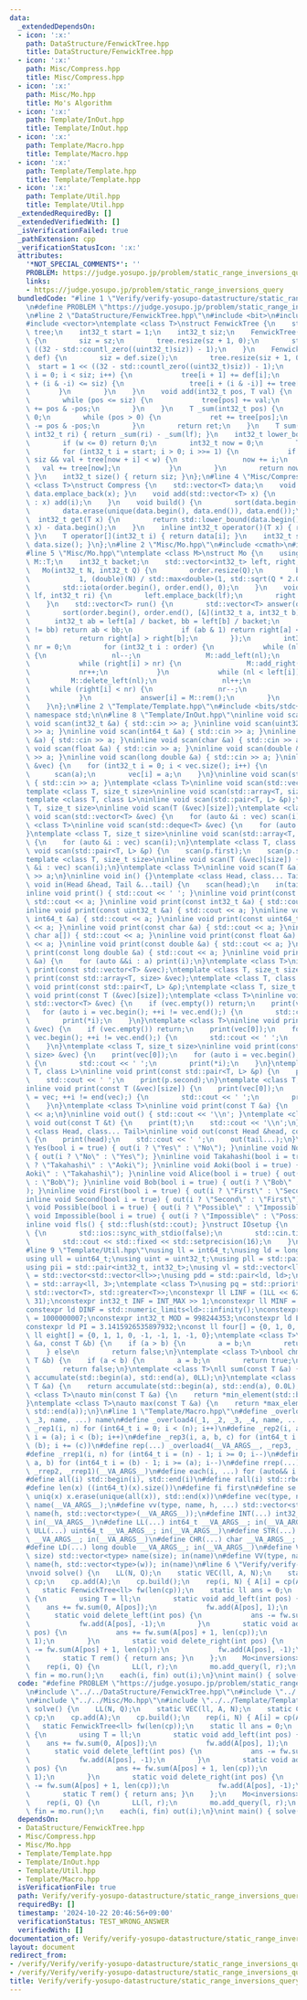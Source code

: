```yaml
---
data:
  _extendedDependsOn:
  - icon: ':x:'
    path: DataStructure/FenwickTree.hpp
    title: DataStructure/FenwickTree.hpp
  - icon: ':x:'
    path: Misc/Compress.hpp
    title: Misc/Compress.hpp
  - icon: ':x:'
    path: Misc/Mo.hpp
    title: Mo's Algorithm
  - icon: ':x:'
    path: Template/InOut.hpp
    title: Template/InOut.hpp
  - icon: ':x:'
    path: Template/Macro.hpp
    title: Template/Macro.hpp
  - icon: ':x:'
    path: Template/Template.hpp
    title: Template/Template.hpp
  - icon: ':x:'
    path: Template/Util.hpp
    title: Template/Util.hpp
  _extendedRequiredBy: []
  _extendedVerifiedWith: []
  _isVerificationFailed: true
  _pathExtension: cpp
  _verificationStatusIcon: ':x:'
  attributes:
    '*NOT_SPECIAL_COMMENTS*': ''
    PROBLEM: https://judge.yosupo.jp/problem/static_range_inversions_query
    links:
    - https://judge.yosupo.jp/problem/static_range_inversions_query
  bundledCode: "#line 1 \"Verify/verify-yosupo-datastructure/static_range_inversions_query-mo.test.cpp\"\
    \n#define PROBLEM \"https://judge.yosupo.jp/problem/static_range_inversions_query\"\
    \n#line 2 \"DataStructure/FenwickTree.hpp\"\n#include <bit>\n#include <cstdint>\n\
    #include <vector>\ntemplate <class T>\nstruct FenwickTree {\n    std::vector<T>\
    \ tree;\n    int32_t start = 1;\n    int32_t siz;\n    FenwickTree(int32_t sz)\
    \ {\n        siz = sz;\n        tree.resize(sz + 1, 0);\n        start = 1 <<\
    \ ((32 - std::countl_zero((uint32_t)siz)) - 1);\n    }\n    FenwickTree(std::vector<T>\
    \ def) {\n        siz = def.size();\n        tree.resize(siz + 1, 0);\n      \
    \  start = 1 << ((32 - std::countl_zero((uint32_t)siz)) - 1);\n        for (int32_t\
    \ i = 0; i < siz; i++) {\n            tree[i + 1] += def[i];\n            if (i\
    \ + (i & -i) <= siz) {\n                tree[i + (i & -i)] += tree[i];\n     \
    \       }\n        }\n    }\n    void add(int32_t pos, T val) {\n        pos++;\n\
    \        while (pos <= siz) {\n            tree[pos] += val;\n            pos\
    \ += pos & -pos;\n        }\n    }\n    T _sum(int32_t pos) {\n        T ret =\
    \ 0;\n        while (pos > 0) {\n            ret += tree[pos];\n            pos\
    \ -= pos & -pos;\n        }\n        return ret;\n    }\n    T sum(int32_t lf,\
    \ int32_t ri) { return _sum(ri) - _sum(lf); }\n    int32_t lower_bound(T w) {\n\
    \        if (w <= 0) return 0;\n        int32_t now = 0;\n        T val = 0;\n\
    \        for (int32_t i = start; i > 0; i >>= 1) {\n            if (now + i <=\
    \ siz && val + tree[now + i] < w) {\n                now += i;\n             \
    \   val += tree[now];\n            }\n        }\n        return now + 1;\n   \
    \ }\n    int32_t size() { return siz; }\n};\n#line 4 \"Misc/Compress.hpp\"\ntemplate\
    \ <class T>\nstruct Compress {\n    std::vector<T> data;\n    void add(T x) {\
    \ data.emplace_back(x); }\n    void add(std::vector<T> x) {\n        for (T i\
    \ : x) add(i);\n    }\n    void build() {\n        sort(data.begin(), data.end());\n\
    \        data.erase(unique(data.begin(), data.end()), data.end());\n    }\n  \
    \  int32_t get(T x) {\n        return std::lower_bound(data.begin(), data.end(),\
    \ x) - data.begin();\n    }\n    inline int32_t operator()(T x) { return get(x);\
    \ }\n    T operator[](int32_t i) { return data[i]; }\n    int32_t size() { return\
    \ data.size(); }\n};\n#line 2 \"Misc/Mo.hpp\"\n#include <cmath>\n#include <numeric>\n\
    #line 5 \"Misc/Mo.hpp\"\ntemplate <class M>\nstruct Mo {\n    using T = typename\
    \ M::T;\n    int32_t backet;\n    std::vector<int32_t> left, right, order;\n \
    \   Mo(int32_t N, int32_t Q) {\n        order.resize(Q);\n        backet = std::max<int32_t>(\n\
    \            1, (double)(N) / std::max<double>(1, std::sqrt(Q * 2.0 / 3)));\n\
    \        std::iota(order.begin(), order.end(), 0);\n    }\n    void add_query(int32_t\
    \ lf, int32_t ri) {\n        left.emplace_back(lf);\n        right.emplace_back(ri);\n\
    \    }\n    std::vector<T> run() {\n        std::vector<T> answer(order.size());\n\
    \        sort(order.begin(), order.end(), [&](int32_t a, int32_t b) {\n      \
    \      int32_t ab = left[a] / backet, bb = left[b] / backet;\n            if (ab\
    \ != bb) return ab < bb;\n            if (ab & 1) return right[a] < right[b];\n\
    \            return right[a] > right[b];\n        });\n        int32_t nl = 0,\
    \ nr = 0;\n        for (int32_t i : order) {\n            while (nl > left[i])\
    \ {\n                nl--;\n                M::add_left(nl);\n            }\n\
    \            while (right[i] > nr) {\n                M::add_right(nr);\n    \
    \            nr++;\n            }\n            while (nl < left[i]) {\n      \
    \          M::delete_left(nl);\n                nl++;\n            }\n       \
    \     while (right[i] < nr) {\n                nr--;\n                M::delete_right(nr);\n\
    \            }\n            answer[i] = M::rem();\n        }\n        return answer;\n\
    \    }\n};\n#line 2 \"Template/Template.hpp\"\n#include <bits/stdc++.h>\nusing\
    \ namespace std;\n\n#line 8 \"Template/InOut.hpp\"\ninline void scan() {}\ninline\
    \ void scan(int32_t &a) { std::cin >> a; }\ninline void scan(uint32_t &a) { std::cin\
    \ >> a; }\ninline void scan(int64_t &a) { std::cin >> a; }\ninline void scan(uint64_t\
    \ &a) { std::cin >> a; }\ninline void scan(char &a) { std::cin >> a; }\ninline\
    \ void scan(float &a) { std::cin >> a; }\ninline void scan(double &a) { std::cin\
    \ >> a; }\ninline void scan(long double &a) { std::cin >> a; }\ninline void scan(std::vector<bool>\
    \ &vec) {\n    for (int32_t i = 0; i < vec.size(); i++) {\n        int a;\n  \
    \      scan(a);\n        vec[i] = a;\n    }\n}\ninline void scan(std::string &a)\
    \ { std::cin >> a; }\ntemplate <class T>\ninline void scan(std::vector<T> &vec);\n\
    template <class T, size_t size>\ninline void scan(std::array<T, size> &vec);\n\
    template <class T, class L>\ninline void scan(std::pair<T, L> &p);\ntemplate <class\
    \ T, size_t size>\ninline void scan(T (&vec)[size]);\ntemplate <class T>\ninline\
    \ void scan(std::vector<T> &vec) {\n    for (auto &i : vec) scan(i);\n}\ntemplate\
    \ <class T>\ninline void scan(std::deque<T> &vec) {\n    for (auto &i : vec) scan(i);\n\
    }\ntemplate <class T, size_t size>\ninline void scan(std::array<T, size> &vec)\
    \ {\n    for (auto &i : vec) scan(i);\n}\ntemplate <class T, class L>\ninline\
    \ void scan(std::pair<T, L> &p) {\n    scan(p.first);\n    scan(p.second);\n}\n\
    template <class T, size_t size>\ninline void scan(T (&vec)[size]) {\n    for (auto\
    \ &i : vec) scan(i);\n}\ntemplate <class T>\ninline void scan(T &a) {\n    std::cin\
    \ >> a;\n}\ninline void in() {}\ntemplate <class Head, class... Tail>\ninline\
    \ void in(Head &head, Tail &...tail) {\n    scan(head);\n    in(tail...);\n}\n\
    inline void print() { std::cout << ' '; }\ninline void print(const bool &a) {\
    \ std::cout << a; }\ninline void print(const int32_t &a) { std::cout << a; }\n\
    inline void print(const uint32_t &a) { std::cout << a; }\ninline void print(const\
    \ int64_t &a) { std::cout << a; }\ninline void print(const uint64_t &a) { std::cout\
    \ << a; }\ninline void print(const char &a) { std::cout << a; }\ninline void print(const\
    \ char a[]) { std::cout << a; }\ninline void print(const float &a) { std::cout\
    \ << a; }\ninline void print(const double &a) { std::cout << a; }\ninline void\
    \ print(const long double &a) { std::cout << a; }\ninline void print(const std::string\
    \ &a) {\n    for (auto &&i : a) print(i);\n}\ntemplate <class T>\ninline void\
    \ print(const std::vector<T> &vec);\ntemplate <class T, size_t size>\ninline void\
    \ print(const std::array<T, size> &vec);\ntemplate <class T, class L>\ninline\
    \ void print(const std::pair<T, L> &p);\ntemplate <class T, size_t size>\ninline\
    \ void print(const T (&vec)[size]);\ntemplate <class T>\ninline void print(const\
    \ std::vector<T> &vec) {\n    if (vec.empty()) return;\n    print(vec[0]);\n \
    \   for (auto i = vec.begin(); ++i != vec.end();) {\n        std::cout << ' ';\n\
    \        print(*i);\n    }\n}\ntemplate <class T>\ninline void print(const std::deque<T>\
    \ &vec) {\n    if (vec.empty()) return;\n    print(vec[0]);\n    for (auto i =\
    \ vec.begin(); ++i != vec.end();) {\n        std::cout << ' ';\n        print(*i);\n\
    \    }\n}\ntemplate <class T, size_t size>\ninline void print(const std::array<T,\
    \ size> &vec) {\n    print(vec[0]);\n    for (auto i = vec.begin(); ++i != vec.end();)\
    \ {\n        std::cout << ' ';\n        print(*i);\n    }\n}\ntemplate <class\
    \ T, class L>\ninline void print(const std::pair<T, L> &p) {\n    print(p.first);\n\
    \    std::cout << ' ';\n    print(p.second);\n}\ntemplate <class T, size_t size>\n\
    inline void print(const T (&vec)[size]) {\n    print(vec[0]);\n    for (auto i\
    \ = vec; ++i != end(vec);) {\n        std::cout << ' ';\n        print(*i);\n\
    \    }\n}\ntemplate <class T>\ninline void print(const T &a) {\n    std::cout\
    \ << a;\n}\ninline void out() { std::cout << '\\n'; }\ntemplate <class T>\ninline\
    \ void out(const T &t) {\n    print(t);\n    std::cout << '\\n';\n}\ntemplate\
    \ <class Head, class... Tail>\ninline void out(const Head &head, const Tail &...tail)\
    \ {\n    print(head);\n    std::cout << ' ';\n    out(tail...);\n}\ninline void\
    \ Yes(bool i = true) { out(i ? \"Yes\" : \"No\"); }\ninline void No(bool i = true)\
    \ { out(i ? \"No\" : \"Yes\"); }\ninline void Takahashi(bool i = true) { out(i\
    \ ? \"Takahashi\" : \"Aoki\"); }\ninline void Aoki(bool i = true) { out(i ? \"\
    Aoki\" : \"Takahashi\"); }\ninline void Alice(bool i = true) { out(i ? \"Alice\"\
    \ : \"Bob\"); }\ninline void Bob(bool i = true) { out(i ? \"Bob\" : \"Alice\"\
    ); }\ninline void First(bool i = true) { out(i ? \"First\" : \"Second\"); }\n\
    inline void Second(bool i = true) { out(i ? \"Second\" : \"First\"); }\ninline\
    \ void Possible(bool i = true) { out(i ? \"Possible\" : \"Impossible\"); }\ninline\
    \ void Impossible(bool i = true) { out(i ? \"Impossible\" : \"Possible\"); }\n\
    inline void fls() { std::flush(std::cout); }\nstruct IOsetup {\n    IOsetup()\
    \ {\n        std::ios::sync_with_stdio(false);\n        std::cin.tie(nullptr);\n\
    \        std::cout << std::fixed << std::setprecision(16);\n    }\n} iosetup;\n\
    #line 9 \"Template/Util.hpp\"\nusing ll = int64_t;\nusing ld = long double;\n\
    using ull = uint64_t;\nusing uint = uint32_t;\nusing pll = std::pair<ll, ll>;\n\
    using pii = std::pair<int32_t, int32_t>;\nusing vl = std::vector<ll>;\nusing vvl\
    \ = std::vector<std::vector<ll>>;\nusing pdd = std::pair<ld, ld>;\nusing tuplis\
    \ = std::array<ll, 3>;\ntemplate <class T>\nusing pq = std::priority_queue<T,\
    \ std::vector<T>, std::greater<T>>;\nconstexpr ll LINF = (1LL << 62) - (1LL <<\
    \ 31);\nconstexpr int32_t INF = INT_MAX >> 1;\nconstexpr ll MINF = 1LL << 40;\n\
    constexpr ld DINF = std::numeric_limits<ld>::infinity();\nconstexpr int32_t MODD\
    \ = 1000000007;\nconstexpr int32_t MOD = 998244353;\nconstexpr ld EPS = 1e-9;\n\
    constexpr ld PI = 3.1415926535897932;\nconst ll four[] = {0, 1, 0, -1, 0};\nconst\
    \ ll eight[] = {0, 1, 1, 0, -1, -1, 1, -1, 0};\ntemplate <class T>\nbool chmin(T\
    \ &a, const T &b) {\n    if (a > b) {\n        a = b;\n        return true;\n\
    \    } else\n        return false;\n}\ntemplate <class T>\nbool chmax(T &a, const\
    \ T &b) {\n    if (a < b) {\n        a = b;\n        return true;\n    } else\n\
    \        return false;\n}\ntemplate <class T>\nll sum(const T &a) {\n    return\
    \ accumulate(std::begin(a), std::end(a), 0LL);\n}\ntemplate <class T>\nld dsum(const\
    \ T &a) {\n    return accumulate(std::begin(a), std::end(a), 0.0L);\n}\ntemplate\
    \ <class T>\nauto min(const T &a) {\n    return *min_element(std::begin(a), std::end(a));\n\
    }\ntemplate <class T>\nauto max(const T &a) {\n    return *max_element(std::begin(a),\
    \ std::end(a));\n}\n#line 1 \"Template/Macro.hpp\"\n#define _overload3(_1, _2,\
    \ _3, name, ...) name\n#define _overload4(_1, _2, _3, _4, name, ...) name\n#define\
    \ _rep1(i, n) for (int64_t i = 0; i < (n); i++)\n#define _rep2(i, a, b) for (int64_t\
    \ i = (a); i < (b); i++)\n#define _rep3(i, a, b, c) for (int64_t i = (a); i <\
    \ (b); i += (c))\n#define rep(...) _overload4(__VA_ARGS__, _rep3, _rep2, _rep1)(__VA_ARGS__)\n\
    #define _rrep1(i, n) for (int64_t i = (n) - 1; i >= 0; i--)\n#define _rrep2(i,\
    \ a, b) for (int64_t i = (b) - 1; i >= (a); i--)\n#define rrep(...) _overload3(__VA_ARGS__,\
    \ _rrep2, _rrep1)(__VA_ARGS__)\n#define each(i, ...) for (auto&& i : __VA_ARGS__)\n\
    #define all(i) std::begin(i), std::end(i)\n#define rall(i) std::rbegin(i), std::rend(i)\n\
    #define len(x) ((int64_t)(x).size())\n#define fi first\n#define se second\n#define\
    \ uniq(x) x.erase(unique(all(x)), std::end(x))\n#define vec(type, name, ...) vector<type>\
    \ name(__VA_ARGS__);\n#define vv(type, name, h, ...) std::vector<std::vector<type>>\
    \ name(h, std::vector<type>(__VA_ARGS__));\n#define INT(...) int32_t __VA_ARGS__;\
    \ in(__VA_ARGS__)\n#define LL(...) int64_t __VA_ARGS__; in(__VA_ARGS__)\n#define\
    \ ULL(...) uint64_t __VA_ARGS__; in(__VA_ARGS__)\n#define STR(...) std::string\
    \ __VA_ARGS__; in(__VA_ARGS__)\n#define CHR(...) char __VA_ARGS__; in(__VA_ARGS__)\n\
    #define LD(...) long double __VA_ARGS__; in(__VA_ARGS__)\n#define VEC(type, name,\
    \ size) std::vector<type> name(size); in(name)\n#define VV(type, name, h, w) std::vector<std::vector<type>>\
    \ name(h, std::vector<type>(w)); in(name)\n#line 6 \"Verify/verify-yosupo-datastructure/static_range_inversions_query-mo.test.cpp\"\
    \nvoid solve() {\n    LL(N, Q);\n    static VEC(ll, A, N);\n    static Compress<ll>\
    \ cp;\n    cp.add(A);\n    cp.build();\n    rep(i, N) { A[i] = cp(A[i]); }\n \
    \   static FenwickTree<ll> fw(len(cp));\n    static ll ans = 0;\n    struct inversions\
    \ {\n        using T = ll;\n        static void add_left(int pos) {\n        \
    \    ans += fw.sum(0, A[pos]);\n            fw.add(A[pos], 1);\n        }\n  \
    \      static void delete_left(int pos) {\n            ans -= fw.sum(0, A[pos]);\n\
    \            fw.add(A[pos], -1);\n        }\n        static void add_right(int\
    \ pos) {\n            ans += fw.sum(A[pos] + 1, len(cp));\n            fw.add(A[pos],\
    \ 1);\n        }\n        static void delete_right(int pos) {\n            ans\
    \ -= fw.sum(A[pos] + 1, len(cp));\n            fw.add(A[pos], -1);\n        }\n\
    \        static T rem() { return ans; }\n    };\n    Mo<inversions> mo(N, Q);\n\
    \    rep(i, Q) {\n        LL(l, r);\n        mo.add_query(l, r);\n    }\n    vector<ll>\
    \ fin = mo.run();\n    each(i, fin) out(i);\n}\nint main() { solve(); }\n"
  code: "#define PROBLEM \"https://judge.yosupo.jp/problem/static_range_inversions_query\"\
    \n#include \"../../DataStructure/FenwickTree.hpp\"\n#include \"../../Misc/Compress.hpp\"\
    \n#include \"../../Misc/Mo.hpp\"\n#include \"../../Template/Template.hpp\"\nvoid\
    \ solve() {\n    LL(N, Q);\n    static VEC(ll, A, N);\n    static Compress<ll>\
    \ cp;\n    cp.add(A);\n    cp.build();\n    rep(i, N) { A[i] = cp(A[i]); }\n \
    \   static FenwickTree<ll> fw(len(cp));\n    static ll ans = 0;\n    struct inversions\
    \ {\n        using T = ll;\n        static void add_left(int pos) {\n        \
    \    ans += fw.sum(0, A[pos]);\n            fw.add(A[pos], 1);\n        }\n  \
    \      static void delete_left(int pos) {\n            ans -= fw.sum(0, A[pos]);\n\
    \            fw.add(A[pos], -1);\n        }\n        static void add_right(int\
    \ pos) {\n            ans += fw.sum(A[pos] + 1, len(cp));\n            fw.add(A[pos],\
    \ 1);\n        }\n        static void delete_right(int pos) {\n            ans\
    \ -= fw.sum(A[pos] + 1, len(cp));\n            fw.add(A[pos], -1);\n        }\n\
    \        static T rem() { return ans; }\n    };\n    Mo<inversions> mo(N, Q);\n\
    \    rep(i, Q) {\n        LL(l, r);\n        mo.add_query(l, r);\n    }\n    vector<ll>\
    \ fin = mo.run();\n    each(i, fin) out(i);\n}\nint main() { solve(); }"
  dependsOn:
  - DataStructure/FenwickTree.hpp
  - Misc/Compress.hpp
  - Misc/Mo.hpp
  - Template/Template.hpp
  - Template/InOut.hpp
  - Template/Util.hpp
  - Template/Macro.hpp
  isVerificationFile: true
  path: Verify/verify-yosupo-datastructure/static_range_inversions_query-mo.test.cpp
  requiredBy: []
  timestamp: '2024-10-22 20:46:56+09:00'
  verificationStatus: TEST_WRONG_ANSWER
  verifiedWith: []
documentation_of: Verify/verify-yosupo-datastructure/static_range_inversions_query-mo.test.cpp
layout: document
redirect_from:
- /verify/Verify/verify-yosupo-datastructure/static_range_inversions_query-mo.test.cpp
- /verify/Verify/verify-yosupo-datastructure/static_range_inversions_query-mo.test.cpp.html
title: Verify/verify-yosupo-datastructure/static_range_inversions_query-mo.test.cpp
---
```

